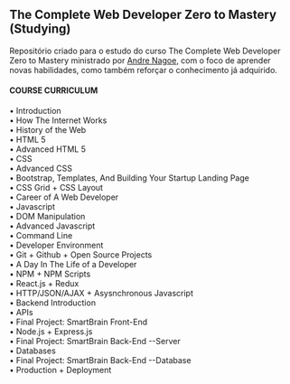 ﻿## The Complete Web Developer Zero to Mastery (Studying)
 
 Repositório criado para o estudo do curso The Complete Web Developer Zero to Mastery ministrado por [Andre Nagoe](https://www.udemy.com/course/the-complete-web-developer-zero-to-mastery/#instructor-1), com o foco de aprender novas habilidades, como também reforçar o conhecimento já adquirido.
 
 #### COURSE CURRICULUM

• Introduction<br/>
• How The Internet Works<br/>
• History of the Web<br/>
• HTML 5<br/>
• Advanced HTML 5<br/>
• CSS<br/>
• Advanced CSS<br/>
• Bootstrap, Templates, And Building Your Startup Landing Page<br/>
• CSS Grid + CSS Layout<br/>
• Career of A Web Developer<br/>
• Javascript<br/>
• DOM Manipulation<br/>
• Advanced Javascript<br/>
• Command Line<br/>
• Developer Environment<br/>
• Git + Github + Open Source Projects<br/>
• A Day In The Life of a Developer<br/>
• NPM + NPM Scripts<br/>
• React.js + Redux<br/>
• HTTP/JSON/AJAX + Asysnchronous Javascript<br/>
• Backend Introduction<br/>
• APIs<br/>
• Final Project: SmartBrain Front-End<br/>
• Node.js + Express.js<br/>
• Final Project: SmartBrain Back-End --Server<br/>
• Databases<br/>
• Final Project: SmartBrain Back-End --Database<br/>
• Production + Deployment








